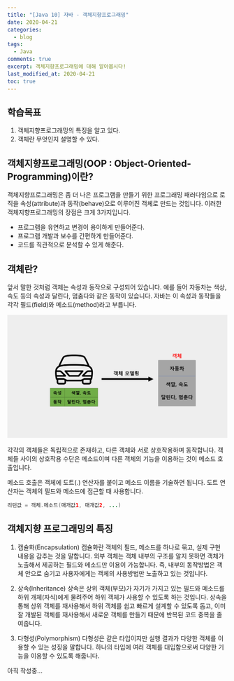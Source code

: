 ```yaml
---
title: "[Java 10] 자바 - 객체지향프로그래밍"
date: 2020-04-21
categories:
  - blog
tags:
  - Java
comments: true
excerpt: 객체지향프로그래밍에 대해 알아봅시다!
last_modified_at: 2020-04-21
toc: true
---
```


## 학습목표

1. 객체지향프로그래밍의 특징을 알고 있다.
2. 객체란 무엇인지 설명할 수 있다.


## 객체지향프로그래밍(OOP : Object-Oriented-Programming)이란?

객체지향프로그래밍은 좀 더 나은 프로그램을 만들기 위한 프로그래밍 패러다임으로 로직을 속성(attribute)과 동작(behave)으로 이루어진 객체로 만드는 것입니다. 이러한 객체지향프로그래밍의 장점은 크게 3가지입니다. 

- 프로그램을 유연하고 변경이 용이하게 만들어준다.
- 프로그램 개발과 보수를 간편하게 만들어준다.
- 코드를 직관적으로 분석할 수 있게 해준다.
 
## 객체란? 

앞서 말한 것처럼 객체는 속성과 동작으로 구성되어 있습니다. 예를 들어 자동차는 색상, 속도 등의 속성과 달린다, 멈춤다와 같은 동작이 있습니다. 자바는 이 속성과 동작들을 각각 필드(field)와 메소드(method)라고 부릅니다. 

![객체설명](\assets\images\java\java-basic09\oop03.png)

각각의 객체들은 독립적으로 존재하고, 다른 객체와 서로 상호작용하며 동작합니다. 객체들 사이의 상호작용 수단은 메소드이며 다른 객체의 기능을 이용하는 것이 메소드 호출입니다. 

메소드 호출은 객체에 도트(.) 연산자를 붙이고 메소드 이름을 기술하면 됩니다. 도트 연산자는 객체의 필드와 메소드에 접근할 때 사용합니다. 

```java
리턴값 = 객체.메소드(매개값1, 매개값2, ...)
```

## 객체지향 프로그래밍의 특징

1. 캡슐화(Encapsulation)
캡슐화란 객체의 필드, 메소드를 하나로 묶고, 실제 구현 내용을 감추는 것을 말합니다. 외부 객체는 객체 내부의 구조를 알지 못하면 객체가 노출해서 제공하는 필드와 메소드만 이용이 가능합니다. 즉, 내부의 동작방법은 객체 안으로 숨기고 사용자에게는 객체의 사용방법만 노출하고 있는 것입니다. 

2. 상속(Inheritance)
상속은 상위 객체(부모)가 자기가 가지고 있는 필드와 메소드를 하위 개체(자식)에게 물려주어 하위 객체가 사용할 수 있도록 하는 것입니다.
상속을 통해 상위 객체를 재사용해서 하위 객체를 쉽고 빠르게 설계할 수 있도록 돕고, 이미 잘 개발된 객체를 재사용해서 새로운 객체를 만들기 때문에 반복된 코드 중복을 줄여줍니다.

3. 다형성(Polymorphism)
다형성은 같은 타입이지만 실행 결과가 다양한 객체를 이용할 수 있는 성징을 말합니다. 하나의 타입에 여러 객체를 대입함으로써 다양한 기능을 이용할 수 있도록 해줍니다. 


아직 작성중...